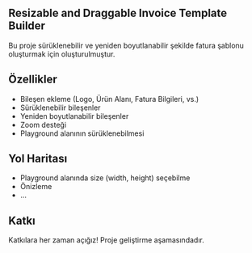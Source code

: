 
## Resizable and Draggable Invoice Template Builder

Bu proje sürüklenebilir ve yeniden boyutlanabilir şekilde fatura şablonu oluşturmak için oluşturulmuştur.




## Özellikler

- Bileşen ekleme (Logo, Ürün Alanı, Fatura Bilgileri, vs.)
- Sürüklenebilir bileşenler
- Yeniden boyutlanabilir bileşenler
- Zoom desteği
- Playground alanının sürüklenebilmesi
  
## Yol Haritası

- Playground alanında size (width, height) seçebilme
- Önizleme
- ...
## Katkı

Katkılara her zaman açığız! Proje geliştirme aşamasındadır.